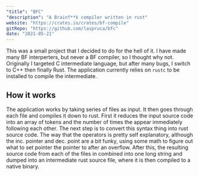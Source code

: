 ```yaml
---
"title": "BFC"
"description": "A Brainf**k compiler written in rust"
website: "https://crates.io/crates/bf-compile"
gitRepo: "https://github.com/laspruca/bfc"
date: "2021-05-21"
---
```

This was a small project that I decided to do for the hell of it. I have made many BF interperters, but never a BF compiler, so I thought why not.
Originally I targeted C intermediate language, but after many bugs, I switch to C++ then finally Rust. The application currently relies on `rustc` 
to be installed to compile the intermediate.
## How it works
The application works by taking series of files as input. It then goes through each file and compiles it down to rust. First it reduces the input source code
into an array of tokens and the number of times the appear immediately following each other. The next step is to convert this syntax thing into rust source code.
The way that the operators is pretty self explanatory, although the inc. pointer and dec. point are a bit funky, using some math to figure out what to set pointer
the pointer to after an overflow. After this, the resulting source code from each of the files in combined into one long string and dumped into an intermediate rust
source file, where it is then compiled to a native binary.
